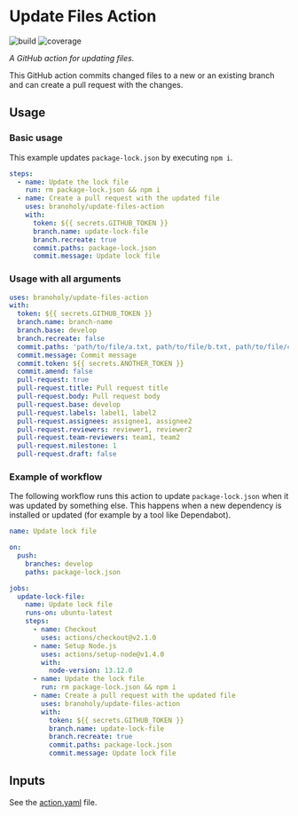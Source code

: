 # Update Files Action

![build](https://img.shields.io/github/workflow/status/branoholy/update-files-action/CI/develop)
![coverage](https://img.shields.io/codecov/c/github/branoholy/update-files-action/develop)

_A GitHub action for updating files._

This GitHub action commits changed files to a new or an existing branch and can create a pull request with the changes.

## Usage

### Basic usage

This example updates `package-lock.json` by executing `npm i`.

```yaml
steps:
  - name: Update the lock file
    run: rm package-lock.json && npm i
  - name: Create a pull request with the updated file
    uses: branoholy/update-files-action
    with:
      token: ${{ secrets.GITHUB_TOKEN }}
      branch.name: update-lock-file
      branch.recreate: true
      commit.paths: package-lock.json
      commit.message: Update lock file
```

### Usage with all arguments

```yaml
uses: branoholy/update-files-action
with:
  token: ${{ secrets.GITHUB_TOKEN }}
  branch.name: branch-name
  branch.base: develop
  branch.recreate: false
  commit.paths: 'path/to/file/a.txt, path/to/file/b.txt, path/to/file/c.txt'
  commit.message: Commit message
  commit.token: ${{ secrets.ANOTHER_TOKEN }}
  commit.amend: false
  pull-request: true
  pull-request.title: Pull request title
  pull-request.body: Pull request body
  pull-request.base: develop
  pull-request.labels: label1, label2
  pull-request.assignees: assignee1, assignee2
  pull-request.reviewers: reviewer1, reviewer2
  pull-request.team-reviewers: team1, team2
  pull-request.milestone: 1
  pull-request.draft: false
```

### Example of workflow

The following workflow runs this action to update `package-lock.json` when it was updated by something else. This happens when a new dependency is installed or updated (for example by a tool like Dependabot).

```yaml
name: Update lock file

on:
  push:
    branches: develop
    paths: package-lock.json

jobs:
  update-lock-file:
    name: Update lock file
    runs-on: ubuntu-latest
    steps:
      - name: Checkout
        uses: actions/checkout@v2.1.0
      - name: Setup Node.js
        uses: actions/setup-node@v1.4.0
        with:
          node-version: 13.12.0
      - name: Update the lock file
        run: rm package-lock.json && npm i
      - name: Create a pull request with the updated file
        uses: branoholy/update-files-action
        with:
          token: ${{ secrets.GITHUB_TOKEN }}
          branch.name: update-lock-file
          branch.recreate: true
          commit.paths: package-lock.json
          commit.message: Update lock file
```

## Inputs

See the [action.yaml](action.yaml) file.
